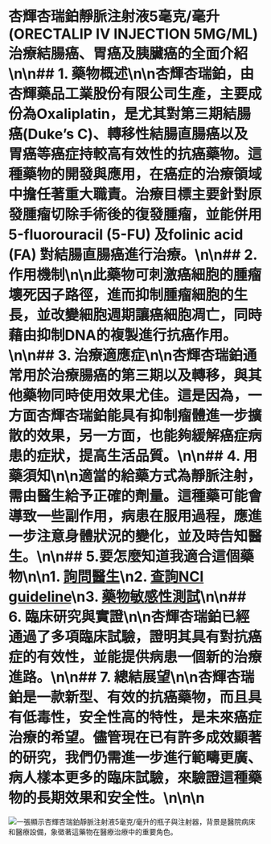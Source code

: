 # 杏輝杏瑞鉑靜脈注射液5毫克/毫升 (ORECTALIP IV INJECTION 5MG/ML) 治療結腸癌、胃癌及胰臟癌的全面介紹\n\n## 1. 藥物概述\n\n杏輝杏瑞鉑，由杏輝藥品工業股份有限公司生產，主要成份為Oxaliplatin，是尤其對第三期結腸癌(Duke’s C)、轉移性結腸直腸癌以及胃癌等癌症持較高有效性的抗癌藥物。這種藥物的開發與應用，在癌症的治療領域中擔任著重大職責。治療目標主要針對原發腫瘤切除手術後的復發腫瘤，並能併用5-fluorouracil (5-FU) 及folinic acid (FA) 對結腸直腸癌進行治療。\n\n## 2. 作用機制\n\n此藥物可刺激癌細胞的腫瘤壞死因子路徑，進而抑制腫瘤細胞的生長，並改變細胞週期讓癌細胞凋亡，同時藉由抑制DNA的複製進行抗癌作用。\n\n## 3. 治療適應症\n\n杏輝杏瑞鉑通常用於治療腸癌的第三期以及轉移，與其他藥物同時使用效果尤佳。這是因為，一方面杏輝杏瑞鉑能具有抑制瘤體進一步擴散的效果，另一方面，也能夠緩解癌症病患的症狀，提高生活品質。\n\n## 4. 用藥須知\n\n適當的給藥方式為靜脈注射，需由醫生給予正確的劑量。這種藥可能會導致一些副作用，病患在服用過程，應進一步注意身體狀況的變化，並及時告知醫生。\n\n## 5.要怎麼知道我適合這個藥物\n\n1. [詢問醫生](./text/1-1.html)\n2. [查詢NCI guideline](./text/1-2.html)\n3. [藥物敏感性測試](./text/1-3.html)\n\n## 6. 臨床研究與實證\n\n杏輝杏瑞鉑已經通過了多項臨床試驗，證明其具有對抗癌症的有效性，並能提供病患一個新的治療進路。\n\n## 7. 總結展望\n\n杏輝杏瑞鉑是一款新型、有效的抗癌藥物，而且具有低毒性，安全性高的特性，是未來癌症治療的希望。儘管現在已有許多成效顯著的研究，我們仍需進一步進行範疇更廣、病人樣本更多的臨床試驗，來驗證這種藥物的長期效果和安全性。\n\n\n
![一張顯示杏輝杏瑞鉑靜脈注射液5毫克/毫升的瓶子與注射器，背景是醫院病床和醫療設備，象徵著這藥物在醫療治療中的重要角色。](https://i.imgur.com/4iYegQL.jpeg)
